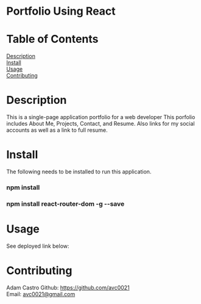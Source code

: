 # Portfolio Using React

# Table of Contents
  
  [Description](#description)</br>
  [Install](#install)</br>
  [Usage](#usage)</br>
  [Contributing](#name)</br>

# Description
This is a single-page application portfolio for a web developer
This porfolio includes About Me, Projects, Contact, and Resume. 
Also links for my social accounts as well as a link to full resume.

# Install
The following needs to be installed to run this application.
### npm install
### npm install react-router-dom -g --save

# Usage
See deployed link below:


# Contributing
Adam Castro
Github: https://github.com/avc0021</br>
Email: avc0021@gmail.com
